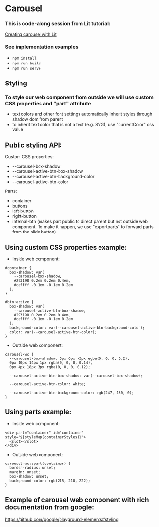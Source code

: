 # Carousel
###  This is code-along session from Lit tutorial:
[Creating carousel with Lit](https://youtu.be/2RftvylEtrE)

### See implementation examples:
- ``npm install``
- ``npm run build``
- ``npm run serve``

## Styling
### To style our web component from outside we will use custom CSS properties and "part" attribute

- text colors and other font settings automatically inherit styles through shadow dom from parent
- to inherit text color that is not a text (e.g. SVG), use "currentColor" css value

## Public styling API:
Custom CSS properties:
- --carousel-box-shadow
- --carousel-active-btn-box-shadow
- --carousel-active-btn-background-color
- --carousel-active-btn-color

Parts:
- container
- buttons
- left-button
- right-button
- internal-btn (makes part public to direct parent but not outside web component. To make it happen, we use "exportparts" to forward parts from the slide button)

## Using custom CSS properties example:
- Inside web component:
```
#container {
  box-shadow: var(
    --carousel-box-shadow,
    #293198 0.2em 0.2em 0.4em,
    #ceffff -0.1em -0.1em 0.2em
  );
}

#btn:active {
  box-shadow: var(
    --carousel-active-btn-box-shadow,
    #293198 0.2em 0.2em 0.4em,
    #ceffff -0.1em -0.1em 0.2em
  );
  background-color: var(--carousel-active-btn-background-color);
  color: var(--carousel-active-btn-color);
}
```
- Outside web component:
```
carousel-wc {
  --carousel-box-shadow: 0px 6px -3px egba(0, 0, 0, 0.2),
  0px 10px 14px 1px rgba(0, 0, 0, 0.14),
  0px 4px 18px 3px rgba(0, 0, 0, 0.12);

  --carousel-active-btn-box-shadow: var(--carousel-box-shadow);

  --carousel-active-btn-color: white;

  --carousel-active-btn-background-color: rgb(247, 130, 0);
}
```

## Using parts example:
- Inside web component:
```
<div part="container" id="container" style="${styleMap(containerStyles)}">
  <slot></slot>
</div>
```
- Outside web component:
```
carousel-wc::part(container) {
  border-radius: unset;
  margin: unset;
  box-shadow: unset;
  background-color: rgb(215, 218, 222);
}
```
## Example of carousel web component with rich documentation from google:
https://github.com/google/playground-elements#styling